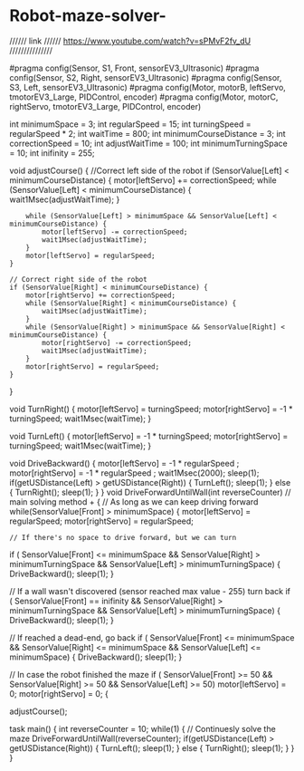 # Robot-maze-solver-
////// link //////
https://www.youtube.com/watch?v=sPMvF2fv_dU
///////////////

#pragma config(Sensor, S1,     Front,          sensorEV3_Ultrasonic)
#pragma config(Sensor, S2,     Right,          sensorEV3_Ultrasonic)
#pragma config(Sensor, S3,     Left,           sensorEV3_Ultrasonic)
#pragma config(Motor,  motorB,          leftServo,     tmotorEV3_Large, PIDControl, encoder)
#pragma config(Motor,  motorC,          rightServo,    tmotorEV3_Large, PIDControl, encoder)

int minimumSpace = 3;
int regularSpeed = 15;
int turningSpeed = regularSpeed * 2;
int waitTime = 800;
int minimumCourseDistance = 3;
int correctionSpeed = 10;
int adjustWaitTime = 100;
int minimumTurningSpace = 10;
int inifinity = 255;

void adjustCourse() {
//Correct left side of the robot
	if (SensorValue[Left] < minimumCourseDistance) {
		motor[leftServo] += correctionSpeed;
		while (SensorValue[Left] < minimumCourseDistance) {
			wait1Msec(adjustWaitTime);
		}

		while (SensorValue[Left] > minimumSpace && SensorValue[Left] < minimumCourseDistance) {
			motor[leftServo] -= correctionSpeed;
			wait1Msec(adjustWaitTime);
		}
		motor[leftServo] = regularSpeed;
	}

	// Correct right side of the robot
	if (SensorValue[Right] < minimumCourseDistance) {
		motor[rightServo] += correctionSpeed;
		while (SensorValue[Right] < minimumCourseDistance) {
			wait1Msec(adjustWaitTime);
		}
		while (SensorValue[Right] > minimumSpace && SensorValue[Right] < minimumCourseDistance) {
			motor[rightServo] -= correctionSpeed;
			wait1Msec(adjustWaitTime);
		}
		motor[rightServo] = regularSpeed;
	}
}

void TurnRight()
{
  motor[leftServo] = turningSpeed;
  motor[rightServo] = -1 * turningSpeed;
  wait1Msec(waitTime);
}

void TurnLeft()
{
  motor[leftServo] = -1 * turningSpeed;
  motor[rightServo] = turningSpeed;
  wait1Msec(waitTime);
}

void DriveBackward()
{
	  motor[leftServo] = -1 * regularSpeed  ;
	  motor[rightServo] = -1 * regularSpeed ;
    wait1Msec(2000);
    sleep(1);
    if(getUSDistance(Left) > getUSDistance(Right))
	   {
	  	TurnLeft();
	  	sleep(1);
	  }
	 else
	 {
	   TurnRight();
	   sleep(1);
}
}
void DriveForwardUntilWall(int reverseCounter) // main solving method +
{
	// As long as we can keep driving forward
	while(SensorValue[Front] > minimumSpace) {
  motor[leftServo] = regularSpeed;
  motor[rightServo] = regularSpeed;

 	// If there's no space to drive forward, but we can turn
  if ( SensorValue[Front] <= minimumSpace &&
  	SensorValue[Right] > minimumTurningSpace && SensorValue[Left] > minimumTurningSpace) {
     DriveBackward();
     sleep(1);
   }

   // If a wall wasn't discovered (sensor reached max value - 255) turn back
   if ( SensorValue[Front] == inifinity &&
  	SensorValue[Right] > minimumTurningSpace && SensorValue[Left] > minimumTurningSpace) {
     DriveBackward();
     sleep(1);
   }

   // If reached a dead-end, go back
   if ( SensorValue[Front] <= minimumSpace &&
  	SensorValue[Right] <= minimumSpace && SensorValue[Left] <= minimumSpace)
  {
     DriveBackward();
     sleep(1);
   }

   // In case the robot finished the maze
   if ( SensorValue[Front] >= 50 &&
  	SensorValue[Right] >= 50 && SensorValue[Left] >= 50)
     motor[leftServo] = 0;
     motor[rightServo] = 0;
  {

  adjustCourse();

task main()
{
	int reverseCounter = 10;
	while(1) {
		// Continuesly solve the maze
	  DriveForwardUntilWall(reverseCounter);
	  if(getUSDistance(Left) > getUSDistance(Right))
	  {
	  	TurnLeft();
	  	sleep(1);
	  }
	  else
	  {
	    TurnRight();
	    sleep(1);
	  }
  }
}
